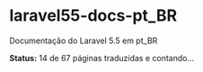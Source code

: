 # laravel55-docs-pt_BR
Documentação do Laravel 5.5 em pt_BR

**Status:** 14 de 67 páginas traduzidas e contando...
